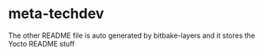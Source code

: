 # meta-techdev
The other README file is auto generated by bitbake-layers
and it stores the Yocto README stuff
